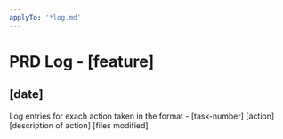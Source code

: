 ```yaml
---
applyTo: '*log.md'
---
```


# PRD Log - [feature]

## [date]

Log entries for exach action taken in the format -
[task-number] [action] [description of action] [files modified]